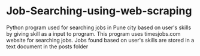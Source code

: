 # Job-Searching-using-web-scraping
Python program used for searching jobs in Pune city based on user's skills by giving skill as a input to program. 
This program uses timesjobs.com website for searching jobs.
Jobs found based on user's skills are stored in a text document in the posts folder
